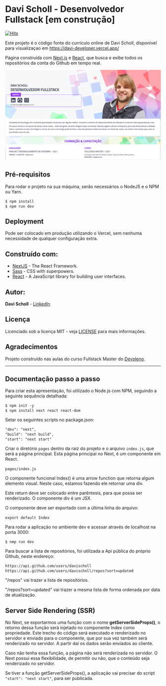 # Davi Scholl - Desenvolvedor Fullstack [em construção]

[![Hits](https://hits.seeyoufarm.com/api/count/incr/badge.svg?url=https%3A%2F%2Fgithub.com%2Fdavischoll%2Fdavi-cv&count_bg=%2379C83D&title_bg=%23555555&icon=&icon_color=%23E7E7E7&title=views&edge_flat=false)](https://hits.seeyoufarm.com)

Este projeto é o código fonte do currículo online de Davi Scholl, disponível para visualizaçao em https://davi-developer.vercel.app/

Página construída com [Next.js](https://nextjs.org/) e [React](https://reactjs.org/), que busca e exibe todos os repositórios da conta do Github em tempo real.

![Preview](https://github.com/davischoll/davi-cv/blob/master/public/davi-scholl-dev.png?raw=true)

## Pré-requisitos

Para rodar o projeto na sua máquina, serão necessários o NodeJS e o NPM ou Yarn.

```
$ npm install
$ npm run dev
```

## Deployment

Pode ser colocado em produção utilizando o Vercel, sem nenhuma necessidade de qualquer configuração extra.

## Construído com:

* [NextJS](https://nextjs.org/) - The React Framework.
* [Sass](https://sass-lang.com/) - CSS with superpowers.
* [React](https://reactjs.org/) - A JavaScript library for building user interfaces.

## Autor:

**Davi Scholl** - [LinkedIn](https://www.linkedin.com/in/davischoll/)

## Licença

Licenciado sob a licença MIT - veja [LICENSE](LICENSE) para mais informações.

## Agradecimentos

Projeto construído nas aulas do curso Fullstack Master do [Devpleno](http://devpleno.com).

---

## Documentação passo a passo

Para criar esta apresentação, foi utilizado o Node.js com NPM, seguindo a seguinte sequência detalhada:

```
$ npm init -y
$ npm install next react react-dom
```
Setar os seguintes scripts no package.json:
```
"dev": "next",
"build": "next build",
"start": "next start"
```

Criar o diretório `pages` dentro da raiz do projeto e o arquivo `index.js`, que será a página principal. Esta página principal no Next, é um componente em React.

``
pages/index.js
``

O componente funcional Index() é uma arrow function que retorna algum elemento visual. Neste caso, estamos fazendo ele retornar uma div.

Este return deve ser colocado entre parêntesis, para que possa ser renderizado.
O componente div é um JSX.

O componente deve ser exportado com a última linha do arquivo:

``
export default Index
``

Para rodar a aplicação no ambiente dev e acessar através de localhost na porta 3000:

```
$ nmp run dev
```

Para buscar a lista de repositórios, foi utilizada a Api pública do próprio Github, neste endereço:
```
https://api.github.com/users/davischoll
https://api.github.com/users/davischoll/repos?sort=updated
```
"/repos" vai trazer a lista de repositórios.

"/repos?sort=updated" vai trazer a mesma lista de forma ordenada por data de atualização.

## Server Side Rendering (SSR)

No Next, se exportarmos uma função com o nome **getServerSideProps()**, o retorno dessa função será injetado no componente Index como propriedade. Este trecho do código será executado e renderizado no servidor e enviado para o componente, que por sua vez também será renderizado no servidor. A partir daí os dados serão enviados ao cliente.

Caso não tenha essa função, a página não será renderizada no servidor. O Next possui essa flexibilidade, de permitir ou não, que o conteúdo seja renderizado no servidor.

Se tiver a função getServerSideProps(), a aplicação vai precisar do script `"start": "next start"`, para ser publicada.
